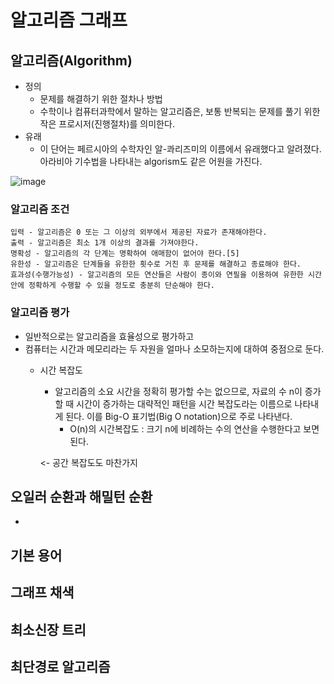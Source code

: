 # 알고리즘 그래프

## 알고리즘(Algorithm)

- 정의
    - 문제를 해결하기 위한 절차나 방법
    -  수학이나 컴퓨터과학에서 말하는 알고리즘은, 보통 반복되는 문제를 풀기 위한 작은 프로시저(진행절차)를 의미한다. 
- 유래
    - 이 단어는 페르시아의 수학자인 알-콰리즈미의 이름에서 유래했다고 알려졌다. 아라비아 기수법을 나타내는 algorism도 같은 어원을 가진다.

![image](https://blog.kakaocdn.net/dn/xCxbD/btq3zN4NQ3x/0ZBXlRgaeTqT1hBmPBrOQk/img.png)

### 알고리즘 조건 
```
입력 - 알고리즘은 0 또는 그 이상의 외부에서 제공된 자료가 존재해야한다.
출력 - 알고리즘은 최소 1개 이상의 결과를 가져야한다.
명확성 - 알고리즘의 각 단계는 명확하여 애매함이 없어야 한다.[5]
유한성 - 알고리즘은 단계들을 유한한 횟수로 거친 후 문제를 해결하고 종료해야 한다. 
효과성(수행가능성) - 알고리즘의 모든 연산들은 사람이 종이와 연필을 이용하여 유한한 시간 안에 정확하게 수행할 수 있을 정도로 충분히 단순해야 한다.
```
### 알고리즘 평가
- 일반적으로는 알고리즘을 효율성으로 평가하고
- 컴퓨터는 시간과 메모리라는 두 자원을 얼마나 소모하는지에 대하여 중점으로 둔다.
    - 시간 복잡도
        - 알고리즘의 소요 시간을 정확히 평가할 수는 없으므로, 자료의 수 n이 증가할 때 시간이 증가하는 대략적인 패턴을 시간 복잡도라는 이름으로 나타내게 된다. 이를 Big-O 표기법(Big O notation)으로 주로 나타낸다. 
            - O(n)의 시간복잡도 : 크기 n에 비례하는 수의 연산을 수행한다고 보면 된다.  
            
        <- 공간 복잡도도 마찬가지

## 오일러 순환과 해밀턴 순환
- 

기본 용어
- 


그래프 채색
- 


최소신장 트리
- 

최단경로 알고리즘
- 